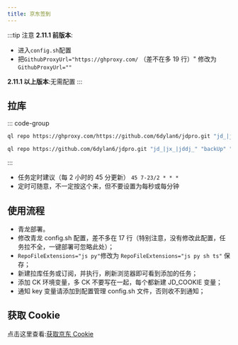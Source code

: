 ```yaml
---
title: 京东签到
---
```


:::tip 注意
**2.11.1 前版本**:

- 进入`config.sh`配置
- 把`GithubProxyUrl="https://ghproxy.com/` （差不在多 19 行）" 修改为`GithubProxyUrl=""`

**2.11.1 以上版本**:无需配置
:::

## 拉库

::: code-group

```sh [国内机（带代理）]
ql repo https://ghproxy.com/https://github.com/6dylan6/jdpro.git "jd_|jx_|jddj_" "backUp" "^jd[^_]|USER|JD|function|sendNotify"
```

```sh [国外机（无需代理）]
ql repo https://github.com/6dylan6/jdpro.git "jd_|jx_|jddj_" "backUp" "^jd[^_]|USER|JD|function|sendNotify"
```

:::

- 任务定时建议（每 2 小时的 45 分更新） `45 7-23/2 * * *`
- 定时可随意，不一定按这个来，但不要设置为每秒或每分钟

## 使用流程

- 青龙部署。
- 修改青龙 config.sh 配置，差不多在 17 行（特别注意，没有修改此配置，任务拉不全，一键部署可忽略此处）；
- `RepoFileExtensions="js py"`修改为 `RepoFileExtensions="js py sh ts"` 保存；
- 新建拉库任务或订阅，并执行，刷新浏览器即可看到添加的任务；
- 添加 CK 环境变量，多 CK 不要写在一起，每个都新建 JD_COOKIE 变量；
- 通知 key 变量请添加到配置管理 config.sh 文件，否则收不到通知；

## 获取 Cookie

点击这里查看:[获取京东 Cookie](/Docker/JD-01)
